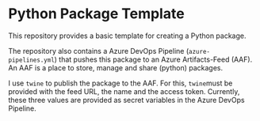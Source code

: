 # Python Package Template

This repository provides a basic template for creating a Python package.

The repository also contains a Azure DevOps Pipeline (`azure-pipelines.yml`) that pushes this package to an Azure Artifacts-Feed (AAF). An AAF is a place to store, manage and share (python) packages.

I use `twine` to publish the package to the AAF. For this, `twine`must be provided with the feed URL, the name and the access token. Currently, these three values are provided as secret variables in the Azure DevOps Pipeline. 